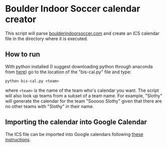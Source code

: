 # Boulder Indoor Soccer calendar creator

This script will parse [boulderindoorsoccer.com](http://boulderindoorsoccer.com/) and create an ICS calendar file in the directory where it is executed.

## How to run

With python installed (I suggest downloading python through anaconda from [here](https://www.continuum.io/downloads)) go to the location of the "bis-cal.py" file and type:

    python bis-cal.py <team>

where `<team>` is the name of the team who's calendar you want. The script will also look up teams from a subset of a team name. For example, "Slothy" will generate the calendar for the team "Sooooo Slothy" given that there are no other teams with "Slothy" in their name.

## Importing the calendar into Google Calendar

The ICS file can be imported into Google calendars following [these instructions](http://www.howtogeek.com/howto/30834/add-an-ical-or-.ics-calendar-to-google-calendar/).

